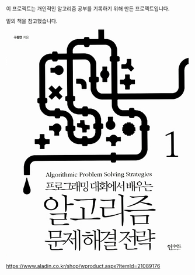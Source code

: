 이 프로젝트는 개인적인 알고리즘 공부를 기록하기 위해 만든 프로젝트입니다.

밑의 책을 참고했습니다.

![example image](8966260543_1.jpg "An exemplary image")
https://www.aladin.co.kr/shop/wproduct.aspx?ItemId=21089176